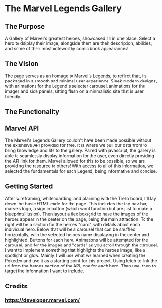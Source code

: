 # The Marvel Legends Gallery

## The Purpose
A Gallery of Marvel's greatest heroes, showcased all in one place. Select a hero to dsiplay their image, alongside them are their description, abilities, and some of their most noteworthy comic book appearances! 

## The Vision
The page serves as an homage to Marvel's Legends, to reflect that, its packaged in a smooth and minimal user experience. Sleek modern designs, with animations for the Legend's selecter carousel, animations for the images and side panels, sitting flush on a minmalistic site that is user friendly.

## The Functionality

## Marvel API
The Marvel's Legends Gallery couldn't have been made possible without the extensive API provided for free. It is where we pull our data from to bring knowledge and life to the gallery. Paired with javascript, the gallery is able to seamlessly display information for the user, even directly providing the API link for them. Marvel allowed for this to be possible, so we are providing the resource to others! With access to all of this information, we selected the fundamentals for each Legend, being informative and concise. 

## Getting Started
After wireframing, whiteboarding, and planning with the Trello board, I'll lay down the basic HTML code for the page. This includes the top nav bar, marvels logo, a sign in button (which wont function but are just to make a blueprint/illusion). Then layout a flex box/grid to have the images of the heroes appear in the center on the page, being the main attraction. To the right will be a section for the heroes "card", with details about each individual hero. Below that will be a carousel that can be shuffled horizontally, with the selected heroes name displaying in the center and highlighted. Buttons for each hero. Animations will be attempted for the carousel, and for the images and "cards" as you scroll through the carousel. I want to implement something that highlights the heroes image, like a spotlight or glow. Mainly, I will use what we learned when creating the Pokedex and use it as a starting point for this project. Using fetch to link the url from the heroes section of the API, one for each hero. Then use .then to target the information I want to include.

## Credits
### https://developer.marvel.com/
